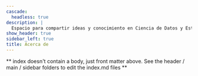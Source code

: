 ```yaml
---
cascade:
  headless: true
description: |
  Espacio para compartir ideas y conocimiento en Ciencia de Datos y Estadística.
show_header: true
sidebar_left: true
title: Acerca de
---
```


** index doesn't contain a body, just front matter above.
See the header / main / sidebar folders to edit the index.md files **
